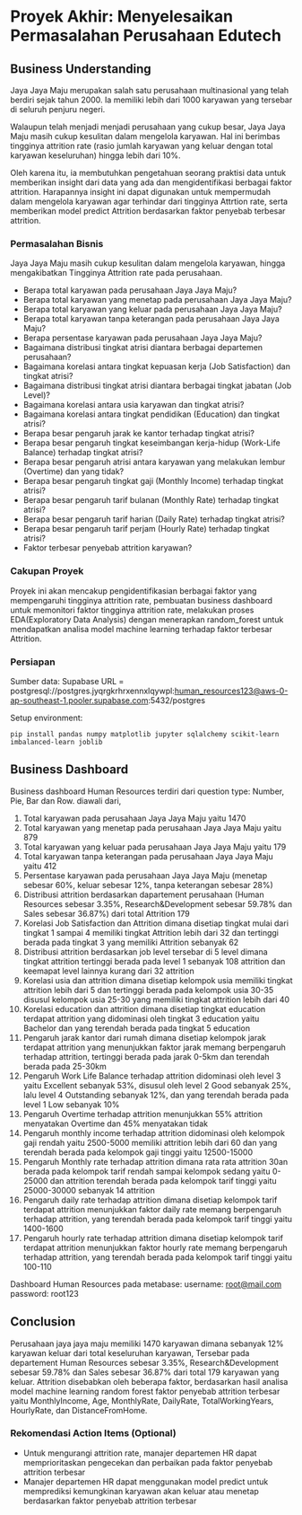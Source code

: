 # Proyek Akhir: Menyelesaikan Permasalahan Perusahaan Edutech

## Business Understanding

Jaya Jaya Maju merupakan salah satu perusahaan multinasional yang telah berdiri sejak tahun 2000. Ia memiliki lebih dari 1000 karyawan yang tersebar di seluruh penjuru negeri. 

Walaupun telah menjadi menjadi perusahaan yang cukup besar, Jaya Jaya Maju masih cukup kesulitan dalam mengelola karyawan. Hal ini berimbas tingginya attrition rate (rasio jumlah karyawan yang keluar dengan total karyawan keseluruhan) hingga lebih dari 10%.

Oleh karena itu, ia membutuhkan pengetahuan seorang praktisi data untuk memberikan insight dari data yang ada dan mengidentifikasi berbagai faktor attrition. Harapannya insight ini dapat digunakan untuk mempermudah dalam mengelola karyawan agar terhindar dari tingginya Attrtion rate, serta memberikan model predict Attrition berdasarkan faktor penyebab terbesar attrition. 

### Permasalahan Bisnis
Jaya Jaya Maju masih cukup kesulitan dalam mengelola karyawan, hingga mengakibatkan Tingginya Attrition rate pada perusahaan.
- Berapa total karyawan pada perusahaan Jaya Jaya Maju?
- Berapa total karyawan yang menetap pada perusahaan Jaya Jaya Maju?
- Berapa total karyawan yang keluar pada perusahaan Jaya Jaya Maju?
- Berapa total karyawan tanpa keterangan pada perusahaan Jaya Jaya Maju?
- Berapa persentase karyawan pada perusahaan Jaya Jaya Maju?
- Bagaimana distribusi tingkat atrisi diantara berbagai departemen perusahaan?
- Bagaimana korelasi antara tingkat kepuasan kerja (Job Satisfaction) dan tingkat atrisi?
- Bagaimana distribusi tingkat atrisi diantara berbagai tingkat jabatan (Job Level)?
- Bagaimana korelasi antara usia karyawan dan tingkat atrisi?
- Bagaimana korelasi antara tingkat pendidikan (Education) dan tingkat atrisi?
- Berapa besar pengaruh jarak ke kantor terhadap tingkat atrisi?
- Berapa besar pengaruh tingkat keseimbangan kerja-hidup (Work-Life Balance) terhadap tingkat atrisi?
- Berapa besar pengaruh atrisi antara karyawan yang melakukan lembur (Overtime) dan yang tidak?
- Berapa besar pengaruh tingkat gaji (Monthly Income) terhadap tingkat atrisi?
- Berapa besar pengaruh tarif bulanan (Monthly Rate) terhadap tingkat atrisi?
- Berapa besar pengaruh tarif harian (Daily Rate) terhadap tingkat atrisi?
- Berapa besar pengaruh tarif perjam (Hourly Rate) terhadap tingkat atrisi?
- Faktor terbesar penyebab attrition karyawan?

### Cakupan Proyek
 
Proyek ini akan mencakup pengidentifikasian berbagai faktor yang mempengaruhi tingginya attrition rate, pembuatan business dashboard untuk memonitori faktor tingginya attrition rate, melakukan proses EDA(Exploratory Data Analysis) dengan menerapkan random_forest untuk mendapatkan analisa model machine learning terhadap faktor terbesar Attrition. 

### Persiapan

Sumber data: Supabase URL = postgresql://postgres.jyqrgkrhrxennxlqywpl:human_resources123@aws-0-ap-southeast-1.pooler.supabase.com:5432/postgres

Setup environment:

```
pip install pandas numpy matplotlib jupyter sqlalchemy scikit-learn imbalanced-learn joblib
```

## Business Dashboard

Business dashboard Human Resources terdiri dari question type: Number, Pie, Bar dan Row.
diawali dari,
1. Total karyawan pada perusahaan Jaya Jaya Maju yaitu 1470
2. Total karyawan yang menetap pada perusahaan Jaya Jaya Maju yaitu 879
3. Total karyawan yang keluar pada perusahaan Jaya Jaya Maju yaitu 179
4. Total karyawan tanpa keterangan pada perusahaan Jaya Jaya Maju yaitu 412
5. Persentase karyawan pada perusahaan Jaya Jaya Maju (menetap sebesar 60%, keluar sebesar 12%, tanpa keterangan sebesar 28%)
6. Distribusi attrition berdasarkan dapartement perusahaan (Human Resources sebesar 3.35%, Research&Development sebesar 59.78% dan Sales sebesar 36.87%) dari total Attrition 179
7. Korelasi Job Satisfaction dan Attrition dimana disetiap tingkat mulai dari tingkat 1 sampai 4 memiliki tingkat Attrition lebih dari 32 dan tertinggi berada pada tingkat 3 yang memiliki Attrition sebanyak 62
8. Distribusi attrition berdasarkan job level tersebar di 5 level dimana tingkat attrition tertinggi berada pada level 1 sebanyak 108 attrition dan keemapat level lainnya kurang dari 32 attrition
9. Korelasi usia dan attrition dimana disetiap kelompok usia memiliki tingkat attrition lebih dari 5 dan tertinggi berada pada kelompok usia 30-35 disusul kelompok usia 25-30 yang memiliki tingkat attrition lebih dari 40
10. Korelasi education dan attrition dimana disetiap tingkat education terdapat attrition yang didominasi oleh tingkat 3 education yaitu Bachelor dan yang terendah berada pada tingkat 5 education 
11. Pengaruh jarak kantor dari rumah dimana disetiap kelompok jarak terdapat attrition yang menunjukkan faktor jarak memang berpengaruh terhadap attrition, tertinggi berada pada jarak 0-5km dan terendah berada pada 25-30km 
12. Pengaruh Work Life Balance terhadap attrition didominasi oleh level 3 yaitu Excellent sebanyak 53%, disusul oleh level 2 Good sebanyak 25%, lalu level 4 Outstanding sebanyak 12%, dan yang terendah berada pada level 1 Low sebanyak 10% 
13. Pengaruh Overtime terhadap attrition menunjukkan 55% attrition menyatakan Overtime dan 45% menyatakan tidak 
14. Pengaruh monthly income terhadap attrition didominasi oleh kelompok gaji rendah yaitu 2500-5000 memiliki attrition lebih dari 60 dan yang terendah berada pada kelompok  gaji tinggi yaitu 12500-15000
15. Pengaruh Monthly rate terhadap attrition dimana rata rata attrition 30an berada pada kelompok tarif rendah sampai kelompok sedang yaitu 0-25000 dan attrition terendah berada pada kelompok tarif tinggi yaitu 25000-30000 sebanyak 14 attrition
16. Pengaruh daily rate terhadap attrition dimana disetiap kelompok tarif terdapat attrition menunjukkan faktor daily rate memang berpengaruh terhadap attrition, yang terendah berada pada kelompok tarif tinggi yaitu 1400-1600
17. Pengaruh hourly rate terhadap attrition dimana disetiap kelompok tarif terdapat attrition menunjukkan faktor hourly rate memang berpengaruh terhadap attrition, yang terendah berada pada kelompok tarif tinggi yaitu 100-110

Dashboard Human Resources pada metabase:
username: root@mail.com
password: root123

## Conclusion

Perusahaan jaya jaya maju memiliki 1470 karyawan dimana sebanyak 12% karyawan keluar dari total keseluruhan karyawan, Tersebar pada departement Human Resources sebesar 3.35%, Research&Development sebesar 59.78% dan Sales sebesar 36.87% dari total 179 karyawan yang keluar. Attrition disebabkan oleh beberapa faktor, berdasarkan hasil analisa model machine learning random forest faktor penyebab attrition terbesar yaitu MonthlyIncome, Age, MonthlyRate, DailyRate, TotalWorkingYears, HourlyRate, dan DistanceFromHome. 

### Rekomendasi Action Items (Optional)

- Untuk mengurangi attrition rate, manajer departemen HR dapat memprioritaskan pengecekan dan perbaikan pada faktor penyebab attrition terbesar
- Manajer departemen HR dapat menggunakan model predict untuk memprediksi kemungkinan karyawan akan keluar atau menetap berdasarkan faktor penyebab attrition terbesar
